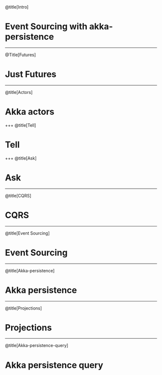 @title[Intro]
# Event Sourcing with akka-persistence

---
@Title[Futures]
# Just Futures

---
@title[Actors]
# Akka actors
 
+++
@title[Tell]
# Tell

+++
@title[Ask]
# Ask
 
---
@title[CQRS]
# CQRS

---
@title[Event Sourcing]
# Event Sourcing

---
@title[Akka-persistence]
# Akka persistence

---
@title[Projections]
# Projections

---
@title[Akka-persistence-query]
# Akka persistence query
